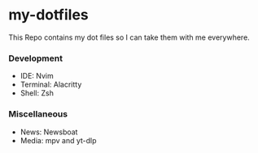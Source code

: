 # my-dotfiles

This Repo contains my dot files so I can take them with me everywhere.

### Development

- IDE: Nvim
- Terminal: Alacritty
- Shell: Zsh

### Miscellaneous

- News: Newsboat
- Media: mpv and yt-dlp
